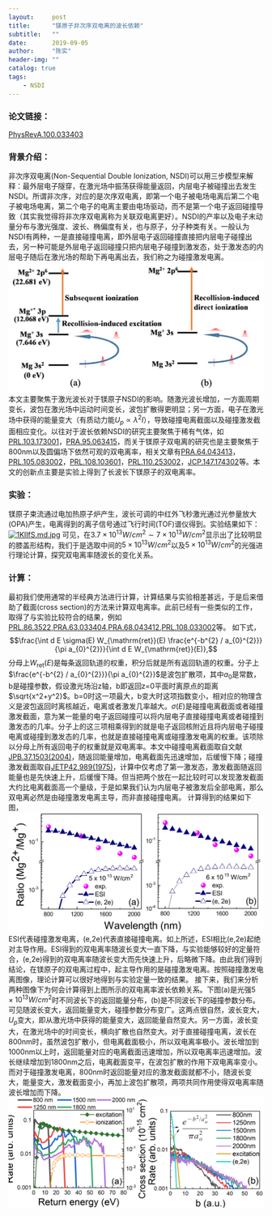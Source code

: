 ```yaml
---
layout:     post
title:      "镁原子非次序双电离的波长依赖"
subtitle:   ""
date:       2019-09-05
author:     "陈实"
header-img: ""
catalog: true
tags:
    - NSDI
---
```

### 论文链接：
[PhysRevA.100.033403](https://journals.aps.org/pra/abstract/10.1103/PhysRevA.100.033403)

### 背景介绍：
非次序双电离(Non-Sequential Double Ionization, NSDI)可以用三步模型来解释：最外层电子隧穿，在激光场中振荡获得能量返回，内层电子被碰撞出去发生NSDI。所谓非次序，对应的是次序双电离，即第一个电子被电场电离后第二个电子被电场电离，第二个电子的电离主要由电场驱动，而不是第一个电子返回碰撞导致（其实我觉得将非次序双电离称为关联双电离更好）。NSDI的产率以及电子末动量分布与激光强度、波长、椭偏度有关，也与原子，分子种类有关。一般认为NSDI有两种，一是直接碰撞电离，即外层电子返回碰撞直接把内层电子碰撞出去，另一种可能是外层电子返回碰撞只把内层电子碰撞到激发态，处于激发态的内层电子随后在激光场的帮助下再电离出去，我们称之为碰撞激发电离。
![level](https://github.com/chenshipku/chenshipku.github.io/blob/master/img/in-post/Mg/level.jpg)
本文主要聚焦于激光波长对于镁原子NSDI的影响。随激光波长增加，一方面周期变长，波包在激光场中运动时间变长，波包扩散得更明显；另一方面，电子在激光场中获得的能量变大（有质动力能$U_p\propto\lambda^2I$），导致碰撞电离截面以及碰撞激发截面相应变化。以往对于波长依赖NSDI的研究主要聚焦于稀有气体，如[PRL.103.173001](https://journals.aps.org/prl/abstract/10.1103/PhysRevLett.103.173001)，[PRA.95.063415](https://journals.aps.org/pra/abstract/10.1103/PhysRevA.95.063415)，而关于镁原子双电离的研究也是主要聚焦于800nm以及圆偏场下依然可观的双电离率，相关文章有[PRA.64.043413](https://journals.aps.org/pra/abstract/10.1103/PhysRevA.64.043413)，[PRL.105.083002](https://journals.aps.org/prl/abstract/10.1103/PhysRevLett.105.083002)，[PRL.108.103601](https://journals.aps.org/prl/abstract/10.1103/PhysRevLett.108.103601)，[PRL.110.253002](https://journals.aps.org/prl/abstract/10.1103/PhysRevLett.110.253002)，[JCP.147.174302](https://aip.scitation.org/doi/10.1063/1.5001668)等。本文的创新点主要是实验上得到了长波长下镁原子的双电离率。

### 实验：
镁原子束流通过电加热原子炉产生，波长可调的中红外飞秒激光通过光参量放大(OPA)产生，电离得到的离子信号通过飞行时间(TOF)谱仪得到。实验结果如下：
[![1KIIfS.md.jpg](https://s2.ax1x.com/2020/01/28/1KIIfS.md.jpg)](https://imgchr.com/i/1KIIfS)
可见，在$3.7\times 10^{13}W/cm^2\sim 7\times 10^{13}W/cm^2$显示出了比较明显的膝盖形结构，我们于是选取中间的$5\times 10^{13}W/cm^2$以及$5\times 10^{13}W/cm^2$的光强进行理论计算，探究双电离率随波长的变化关系。

### 计算：
最初我们使用通常的半经典方法进行计算，计算结果与实验相差甚远，于是后来借助了截面(cross section)的方法来计算双电离率。此前已经有一些类似的工作，取得了与实验比较符合的结果，例如[PRL.86.3522](https://journals.aps.org/prl/abstract/10.1103/PhysRevLett.86.3522),[PRA.63.033404](https://journals.aps.org/pra/abstract/10.1103/PhysRevA.63.033404),[PRA.68.043412](https://journals.aps.org/pra/abstract/10.1103/PhysRevA.68.043412),[PRL.108.033002](https://journals.aps.org/prl/abstract/10.1103/PhysRevLett.108.033002)等。
如下式，
$$\frac{\int d E \sigma(E) W_{\mathrm{ret}}(E) \frac{e^{-b^{2} / a_{0}^{2}}}{\pi a_{0}^{2}}}{\int d E W_{\mathrm{ret}}(E)},$$
分母上$W_{\mathrm{ret}}(E)$是每条返回轨道的权重，积分后就是所有返回轨道的权重。分子上$\frac{e^{-b^{2} / a_{0}^{2}}}{\pi a_{0}^{2}}$是波包扩散项，其中$a_{0}$是常数，b是碰撞参数，假设激光场沿z轴，b即返回z=0平面时离原点的距离$\sqrt{x^2+y^2}$。b=0时这一项最大，b变大时这项指数变小，相对应的物理含义是波包返回时离核越近，电离或者激发几率越大。$\sigma(E)$是碰撞电离截面或者碰撞激发截面，意为某一能量的电子返回碰撞可以将内层电子直接碰撞电离或者碰撞到激发态的几率。分子上的这三项相乘得到的就是电子返回核附近且将内层电子碰撞电离或碰撞到激发态的几率，也就是直接碰撞电离或碰撞激发电离的权重。该项除以分母上所有返回电子的权重就是双电离率。本文中碰撞电离截面取自文献[JPB.37.1503(2004)](https://iopscience.iop.org/article/10.1088/0953-4075/37/7/011)，随返回能量增加，电离截面先迅速增加，后缓慢下降；碰撞激发截面取自[JETP42,989(1975)](http://jetp.ac.ru/cgi-bin/e/index/e/42/6/p989?a=list)，计算中仅考虑了第一激发态，激发截面随返回能量也是先快速上升，后缓慢下降。但当把两个放在一起比较时可以发现激发截面大约比电离截面高一个量级，于是如果我们认为内层电子被激发后全部电离，那么双电离必然是由碰撞激发电离主导，而非直接碰撞电离。
计算得到的结果如下图，
![result](https://github.com/chenshipku/chenshipku.github.io/blob/master/img/in-post/Mg/result.jpg)
ESI代表碰撞激发电离，(e,2e)代表直接碰撞电离。如上所述，ESI相比(e,2e)起绝对主导作用。ESI得到的双电离率随波长变大一直下降，与实验能够较好的定量符合，(e,2e)得到的双电离率随波长变大而先快速上升，后略微下降。由此我们得到结论，在镁原子的双电离过程中，起主导作用的是碰撞激发电离。按照碰撞激发电离图像，理论计算可以很好地得到与实验定量一致的结果。
接下来，我们来分析两种图像下为何会计算得到上图所示的双电离率波长依赖关系。下图(a)是光强$5\times 10^{13}W/cm^2$时不同波长下的返回能量分布，(b)是不同波长下的碰撞参数分布。可见随波长变大，返回能量变大，碰撞参数分布变广。这两点很自然，波长变大，$U_p$变大，即从激光场中获得的能量变大，返回能量自然变大。另一方面，波长变大，在激光场中的时间变长，横向扩散也自然变大。对于直接碰撞电离，波长在800nm时，虽然波包扩散小，但电离截面极小，所以双电离率极小。波长增加到1000nm以上时，返回能量对应的电离截面迅速增加，所以双电离率迅速增加。波长继续增加到1800nm之后，电离截面变平，在波包扩散的作用下双电离率变小。而对于碰撞激发电离，800nm时返回能量对应的激发截面就都不小，随波长变大，能量变大，激发截面变小，再加上波包扩散项，两项共同作用使得双电离率随波长增加而下降。
![Ekb](https://github.com/chenshipku/chenshipku.github.io/blob/master/img/in-post/Mg/Ekb.png)
